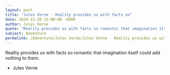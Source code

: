 ```yaml
---
layout: post
title: "Jules Verne - Reality provides us with facts so"
date: 2024-12-28 12:00:00 -0000
author: Jules Verne
quote: "Reality provides us with facts so romantic that imagination itself could add nothing to them."
subject: Adventure
permalink: /Adventure/Jules Verne/Jules Verne - Reality provides us with facts so
---
```


Reality provides us with facts so romantic that imagination itself could add nothing to them.

- Jules Verne
